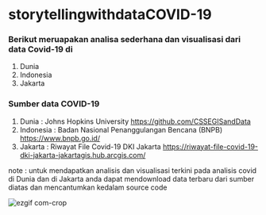 # storytellingwithdataCOVID-19
### Berikut meruapakan analisa sederhana dan visualisasi dari data Covid-19 di
  1. Dunia
  2. Indonesia
  3. Jakarta
  
### Sumber data COVID-19

1. Dunia : Johns Hopkins University
   https://github.com/CSSEGISandData
2. Indonesia : Badan Nasional Penanggulangan Bencana (BNPB)
   https://www.bnpb.go.id/
3. Jakarta : Riwayat File Covid-19 DKI Jakarta
   https://riwayat-file-covid-19-dki-jakarta-jakartagis.hub.arcgis.com/
   
 note : 
 untuk mendapatkan analisis dan visualisasi terkini pada analisis covid di Dunia dan di Jakarta
 anda dapat mendownload data terbaru dari sumber diatas dan mencantumkan kedalam source code
   
   ![ezgif com-crop](https://user-images.githubusercontent.com/52824290/87219097-bd75cc00-c382-11ea-949d-48f717b9a1b6.gif)
   
  
